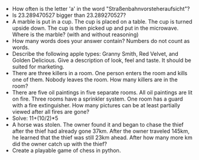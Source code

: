 -   How often is the letter 'a' in the word "Straßenbahnvorsteheraufsicht"?
-   Is 23.289470527 bigger than 23.289270527?
-   A marble is put in a cup. The cup is placed on a table. The cup is turned upside down. The cup is then picked up and put in the microwave. Where is the marble? (with and without reasoning)
-   How many words does your answer contain? Numbers do not count as words.
-   Describe the following apple types: Granny Smith, Red Velvet, and Golden Delicious. Give a description of look, feel and taste. It should be suited for marketing.
-   There are three killers in a room. One person enters the room and kills one of them. Nobody leaves the room. How many killers are in the room?
-   There are five oil paintings in five separate rooms. All oil paintings are lit on fire. Three rooms have a sprinkler system. One room has a guard with a fire extinguisher. How many pictures can be at least partially viewed after all fires are gone?
-   Solve: 11+(10/2)\*5
-   A horse was stolen. The owner found it and began to chase the thief after the thief had already gone 37km. After the owner traveled 145km, he learned that the thief was still 23km ahead. After how many more km did the owner catch up with the thief?
-   Create a playable game of chess in python.
